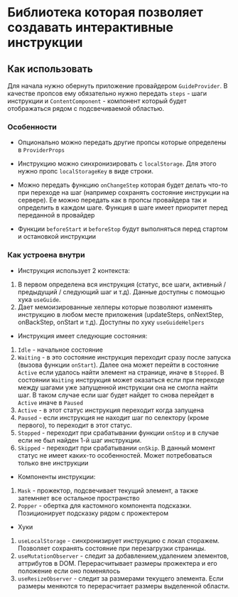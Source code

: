 # Библиотека которая позволяет создавать интерактивные инструкции

## Как использовать

Для начала нужно обернуть приложение провайдером `GuideProvider`. 
В качестве пропсов ему обязательно нужно передать `steps` - шаги инструкции и `ContentComponent` - 
компонент который будет отображаться рядом с подсвечиваемой областью.

### Особенности

- Опционально можно передать другие пропсы которые определены в `ProviderProps`

- Инструкцию можно синхронизировать с `localStorage`. Для этого нужно пропс `localStorageKey` в виде
строки.

- Можно передать функцию `onChangeStep` которая будет делать что-то при переходе на шаг (например сохранять 
состояние инструкции на сервере). Ее можно передать как в пропсы провайдера так и определить 
в каждом шаге. Функция в шаге имеет приоритет перед переданной в провайдер

- Функции `beforeStart` и `beforeStop` будут выполняться перед стартом и остановкой инструкции

###  Как устроена внутри

- Инструкция использует 2 контекста:
 1. В первом определена вся инструкция (статус, все шаги, активный / предыдущий / следующий шаг и т.д).
Данные доступны с помощью хука `useGuide`.
 2. Дает мемоизированные хелперы которые позволяют изменять инструкцию в любом месте приложения 
(updateSteps, onNextStep, onBackStep, onStart и т.д). Доступны по хуку `useGuideHelpers`

- Инструкция имеет следующие состояния:
1. `Idle` - начальное состояние
2. `Waiting` - в это состояние инструкция переходит сразу после запуска (вызова функции `onStart`). Далее она может перейти в
состояние `Active` если удалось найти элемент на странице, иначе в `Stopped`. В состоянии `Waiting` 
инструкция может оказаться если при переходе между шагами уже запущенной инструкции она не смогла 
найти шаг. В таком случае если шаг будет найдет то снова перейдет в `Active` иначе в `Paused`
3. `Active` - в этот статус инструкция переходит когда запущена
4. `Paused` - если инструкция не находит шаг по селектору (кроме первого), то переходит в этот статус.
5. `Stopped` - переходит при срабатывании функции `onStop` и в случае если не был найден 1-й шаг инструкции.
6. `Skipped` - переходит при срабатывании `onSkip`. В данный момент статус не имеет каких-то особенностей. 
Может потребоваться только вне инструкции


- Компоненты инструкции:
1. `Mask` - прожектор, подсвечивает текущий элемент, а также затемняет все остальное пространство
2. `Popper` - обертка для кастомного компонента подсказки. Позиционирует подсказку рядом с прожектером

- Хуки
1. `useLocalStorage` - синхронизирует инструкцию с локал сторажем. Позволяет сохранять состояние при 
перезагрузки страницы.
2. `useMutationObserver` - следит за добавлением,удалением элементов, аттрибутов в DOM. Перерасчитывает
размеры прожектера и его положение если оно поменялось
3. `useResizeObserver` - следит за размерами текущего элемента. Если размеры меняются то перерасчитает
размеры выделенной области.
